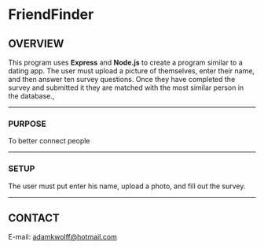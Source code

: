 # FriendFinder

## **OVERVIEW**
This program uses **Express** and **Node.js** to create a program similar to a dating app.
The user must upload a picture of themselves, enter their name, and then answer ten survey
questions. Once they have completed the survey and submitted it they are matched with the most similar person in the database.,

- - -

### **PURPOSE**
To better connect people

- - -

### **SETUP**
The user must put enter his name, upload a photo, and fill out the survey.

- - -

## **CONTACT**
E-mail: adamkwolff@hotmail.com

